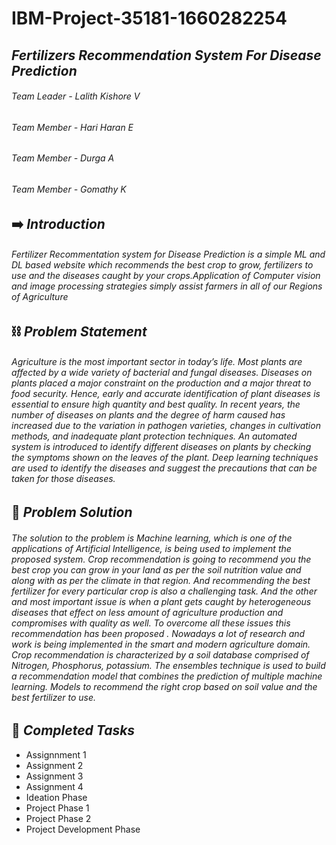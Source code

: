 # IBM-Project-35181-1660282254
## ***Fertilizers Recommendation System For Disease Prediction***
###### Team Leader - Lalith Kishore V
###### Team Member - Hari Haran E
###### Team Member - Durga A
###### Team Member - Gomathy K
## :arrow_right: ***Introduction***
###### _Fertilizer Recommentation system for Disease Prediction is a simple ML and DL based website which recommends the best crop to grow, fertilizers to use and the diseases caught by your crops.Application of Computer vision and image processing strategies simply assist farmers in all of our Regions of Agriculture_
## :chains: ***Problem Statement***
###### _Agriculture is the most important sector in today’s life. Most plants are affected by a wide variety of bacterial and fungal diseases. Diseases on plants placed a major constraint on the production and a major threat to food security. Hence, early and accurate identification of plant diseases is essential to ensure high quantity and best quality. In recent years, the number of diseases on plants and the degree of harm caused has increased due to the variation in pathogen varieties, changes in cultivation methods, and inadequate plant protection techniques. An automated system is introduced to identify different diseases on plants by checking the symptoms shown on the leaves of the plant. Deep learning techniques are used to identify the diseases and suggest the precautions that can be taken for those diseases._
## :mag_right: ***Problem Solution***
###### _The solution to the problem is Machine learning, which is one of the applications of Artificial Intelligence, is being used to implement the proposed system. Crop recommendation is going to recommend you the best crop you can grow in your land as per the soil nutrition value and along with as per the climate in that region. And recommending the best fertilizer for every particular crop is also a challenging task. And the other and most important issue is when a plant gets caught by heterogeneous diseases that effect on less amount of agriculture production and compromises with quality as well. To overcome all these issues this recommendation has been proposed . Nowadays a lot of research and work is being implemented in the smart and modern agriculture domain. Crop recommendation is characterized by a soil database comprised of Nitrogen, Phosphorus, potassium. The ensembles technique is used to build a recommendation model that combines the prediction of multiple machine learning. Models to recommend the right crop based on soil value and the best fertilizer to use._
 ## :dart: ***Completed Tasks*** 
* Assignnment 1
* Assignment 2
* Assignment 3
* Assignment 4
* Ideation Phase
* Project Phase 1
* Project Phase 2
* Project Development Phase
